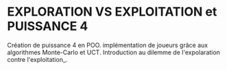 # EXPLORATION VS EXPLOITATION et PUISSANCE 4


Création de puissance 4 en POO. implémentation de joueurs grâce aux algorithmes Monte-Carlo et UCT. Introduction au dilemme de l'expolaration contre l'exploitation_.

